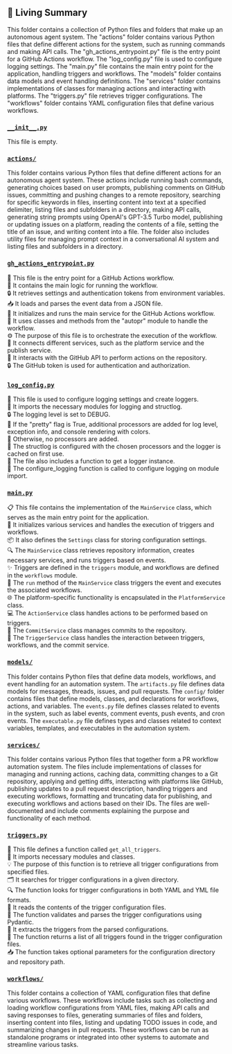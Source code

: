 

<!-- Living README Summary -->
## 🌳 Living Summary

This folder contains a collection of Python files and folders that make up an autonomous agent system. The "actions" folder contains various Python files that define different actions for the system, such as running commands and making API calls. The "gh_actions_entrypoint.py" file is the entry point for a GitHub Actions workflow. The "log_config.py" file is used to configure logging settings. The "main.py" file contains the main entry point for the application, handling triggers and workflows. The "models" folder contains data models and event handling definitions. The "services" folder contains implementations of classes for managing actions and interacting with platforms. The "triggers.py" file retrieves trigger configurations. The "workflows" folder contains YAML configuration files that define various workflows.


### [`__init__.py`](https://github.com/raphael-francis/AutoPR-internal/blob/a560a99ccc9a894499fe44852bcd0df209be923c/./autopr/__init__.py)

This file is empty.  


### [`actions/`](https://github.com/raphael-francis/AutoPR-internal/blob/a560a99ccc9a894499fe44852bcd0df209be923c/./autopr/actions)

This folder contains various Python files that define different actions for an autonomous agent system. These actions include running bash commands, generating choices based on user prompts, publishing comments on GitHub issues, committing and pushing changes to a remote repository, searching for specific keywords in files, inserting content into text at a specified delimiter, listing files and subfolders in a directory, making API calls, generating string prompts using OpenAI's GPT-3.5 Turbo model, publishing or updating issues on a platform, reading the contents of a file, setting the title of an issue, and writing content into a file. The folder also includes utility files for managing prompt context in a conversational AI system and listing files and subfolders in a directory.  


### [`gh_actions_entrypoint.py`](https://github.com/raphael-francis/AutoPR-internal/blob/a560a99ccc9a894499fe44852bcd0df209be923c/./autopr/gh_actions_entrypoint.py)

📄 This file is the entry point for a GitHub Actions workflow.   
🔧 It contains the main logic for running the workflow.  
🔒 It retrieves settings and authentication tokens from environment variables.  
📥 It loads and parses the event data from a JSON file.  
🚀 It initializes and runs the main service for the GitHub Actions workflow.  
📝 It uses classes and methods from the "autopr" module to handle the workflow.  
⚙️ The purpose of this file is to orchestrate the execution of the workflow.  
🔗 It connects different services, such as the platform service and the publish service.  
🔄 It interacts with the GitHub API to perform actions on the repository.  
🔒 The GitHub token is used for authentication and authorization.  


### [`log_config.py`](https://github.com/raphael-francis/AutoPR-internal/blob/a560a99ccc9a894499fe44852bcd0df209be923c/./autopr/log_config.py)

📝 This file is used to configure logging settings and create loggers.   
🔧 It imports the necessary modules for logging and structlog.   
🔒 The logging level is set to DEBUG.   
🎨 If the "pretty" flag is True, additional processors are added for log level, exception info, and console rendering with colors.   
🔧 Otherwise, no processors are added.   
🔧 The structlog is configured with the chosen processors and the logger is cached on first use.   
📝 The file also includes a function to get a logger instance.   
🔧 The configure_logging function is called to configure logging on module import.  


### [`main.py`](https://github.com/raphael-francis/AutoPR-internal/blob/a560a99ccc9a894499fe44852bcd0df209be923c/./autopr/main.py)

📋 This file contains the implementation of the `MainService` class, which serves as the main entry point for the application.   
🔧 It initializes various services and handles the execution of triggers and workflows.  
📦 It also defines the `Settings` class for storing configuration settings.  
🔍 The `MainService` class retrieves repository information, creates necessary services, and runs triggers based on events.  
✨ Triggers are defined in the `triggers` module, and workflows are defined in the `workflows` module.  
🚀 The `run` method of the `MainService` class triggers the event and executes the associated workflows.  
🌐 The platform-specific functionality is encapsulated in the `PlatformService` class.  
💻 The `ActionService` class handles actions to be performed based on triggers.  
📝 The `CommitService` class manages commits to the repository.  
🔗 The `TriggerService` class handles the interaction between triggers, workflows, and the commit service.  


### [`models/`](https://github.com/raphael-francis/AutoPR-internal/blob/a560a99ccc9a894499fe44852bcd0df209be923c/./autopr/models)

This folder contains Python files that define data models, workflows, and event handling for an automation system. The `artifacts.py` file defines data models for messages, threads, issues, and pull requests. The `config/` folder contains files that define models, classes, and declarations for workflows, actions, and variables. The `events.py` file defines classes related to events in the system, such as label events, comment events, push events, and cron events. The `executable.py` file defines types and classes related to context variables, templates, and executables in the automation system.  


### [`services/`](https://github.com/raphael-francis/AutoPR-internal/blob/a560a99ccc9a894499fe44852bcd0df209be923c/./autopr/services)

This folder contains various Python files that together form a PR workflow automation system. The files include implementations of classes for managing and running actions, caching data, committing changes to a Git repository, applying and getting diffs, interacting with platforms like GitHub, publishing updates to a pull request description, handling triggers and executing workflows, formatting and truncating data for publishing, and executing workflows and actions based on their IDs. The files are well-documented and include comments explaining the purpose and functionality of each method.  


### [`triggers.py`](https://github.com/raphael-francis/AutoPR-internal/blob/a560a99ccc9a894499fe44852bcd0df209be923c/./autopr/triggers.py)

📄 This file defines a function called `get_all_triggers`.  
📂 It imports necessary modules and classes.  
💡 The purpose of this function is to retrieve all trigger configurations from specified files.  
🗂️ It searches for trigger configurations in a given directory.  
🔍 The function looks for trigger configurations in both YAML and YML file formats.  
📝 It reads the contents of the trigger configuration files.  
🧪 The function validates and parses the trigger configurations using Pydantic.  
🔀 It extracts the triggers from the parsed configurations.  
🔄 The function returns a list of all triggers found in the trigger configuration files.  
📥 The function takes optional parameters for the configuration directory and repository path.  


### [`workflows/`](https://github.com/raphael-francis/AutoPR-internal/blob/a560a99ccc9a894499fe44852bcd0df209be923c/./autopr/workflows)

This folder contains a collection of YAML configuration files that define various workflows. These workflows include tasks such as collecting and loading workflow configurations from YAML files, making API calls and saving responses to files, generating summaries of files and folders, inserting content into files, listing and updating TODO issues in code, and summarizing changes in pull requests. These workflows can be run as standalone programs or integrated into other systems to automate and streamline various tasks.  

<!-- Living README Summary -->